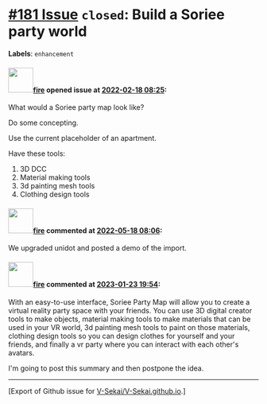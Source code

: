 # [\#181 Issue](https://github.com/V-Sekai/V-Sekai.github.io/issues/181) `closed`: Build a Soriee party world
**Labels**: `enhancement`


#### <img src="https://avatars.githubusercontent.com/u/32321?u=c2e06a3d2b49a467aa907e54aa259516440267cc&v=4" width="50">[fire](https://github.com/fire) opened issue at [2022-02-18 08:25](https://github.com/V-Sekai/V-Sekai.github.io/issues/181):

What would a Soriee party map look like? 

Do some concepting.

Use the current placeholder of an apartment.

Have these tools:

1. 3D DCC
2. Material making tools
3. 3d painting mesh tools
4. Clothing design tools

#### <img src="https://avatars.githubusercontent.com/u/32321?u=c2e06a3d2b49a467aa907e54aa259516440267cc&v=4" width="50">[fire](https://github.com/fire) commented at [2022-05-18 08:06](https://github.com/V-Sekai/V-Sekai.github.io/issues/181#issuecomment-1129701522):

We upgraded unidot and posted a demo of the import.

#### <img src="https://avatars.githubusercontent.com/u/32321?u=c2e06a3d2b49a467aa907e54aa259516440267cc&v=4" width="50">[fire](https://github.com/fire) commented at [2023-01-23 19:54](https://github.com/V-Sekai/V-Sekai.github.io/issues/181#issuecomment-1400895336):

With an easy-to-use interface, Soriee Party Map will allow you to create a virtual reality party space with your friends. You can use 3D digital creator tools to make objects, material making tools to make materials that can be used in your VR world, 3d painting mesh tools to paint on those materials, clothing design tools so you can design clothes for yourself and your friends, and finally a vr party where you can interact with each other's avatars.

I'm going to post this summary and then postpone the idea.


-------------------------------------------------------------------------------



[Export of Github issue for [V-Sekai/V-Sekai.github.io](https://github.com/V-Sekai/V-Sekai.github.io).]
